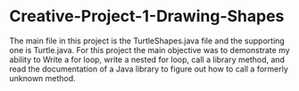 # Creative-Project-1-Drawing-Shapes
The main file in this project is the TurtleShapes.java file and the supporting one is Turtle.java.
For this project the main objective was to demonstrate my ability to Write a for loop, write a nested for loop, call a library method,
and read the documentation of a Java library to figure out how to call a formerly unknown method. 
